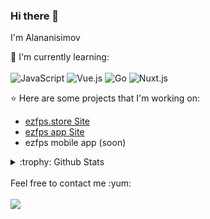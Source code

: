 ### Hi there 👋

I'm Alananisimov

:page_with_curl: I'm currently learning:
<br><br>
![JavaScript](https://img.shields.io/badge/javascript-%23323330.svg?style=for-the-badge&logo=javascript&logoColor=%23F7DF1E)
![Vue.js](https://img.shields.io/badge/vuejs-%2335495e.svg?style=for-the-badge&logo=vuedotjs&logoColor=%234FC08D)
![Go](https://img.shields.io/badge/go-%2300ADD8.svg?style=for-the-badge&logo=go&logoColor=white)
![Nuxt.js](https://img.shields.io/badge/Nuxt-002E3B?style=for-the-badge&logo=nuxtdotjs&logoColor=#00DC82)

:star: Here are some projects that I'm working on:
- [ezfps.store Site](https://www.ezfps.store/)
- [ezfps app Site](https://www.launcher.ezfps.store/)
- ezfps mobile app (soon)

<details>
<summary>:trophy: Github Stats</summary>
<img src="https://bad-apple-github-readme.vercel.app/api?show_bg=1&username=alananisimov">
<img src="https://github-profile-trophy.vercel.app/?username=alananisimov">
</details>

<br>
Feel free to contact me :yum:
<br><br>
<a href="https://t.me/moepoi" target="_blank"><img src="https://img.shields.io/badge/Telegram-%40hollz69-28a8ea"></a>
